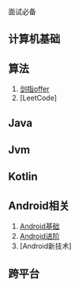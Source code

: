 面试必备

## 计算机基础

## 算法

1. [剑指offer](algorithm/README_剑指offer.md)
2. [LeetCode]

## Java

## Jvm

## Kotlin

## Android相关

1. [Android基础](android/README_Android.md)
2. [Android进阶](android/README_Android.md)
3. [Android新技术]

## 跨平台